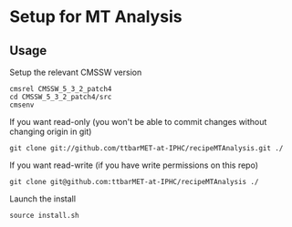 Setup for MT Analysis
=====================

Usage
----

Setup the relevant CMSSW version

    cmsrel CMSSW_5_3_2_patch4
    cd CMSSW_5_3_2_patch4/src
    cmsenv 

If you want read-only (you won't be able to commit changes without changing origin in git)

    git clone git://github.com/ttbarMET-at-IPHC/recipeMTAnalysis.git ./

If you want read-write (if you have write permissions on this repo)

    git clone git@github.com:ttbarMET-at-IPHC/recipeMTAnalysis ./
    
Launch the install
    
    source install.sh


